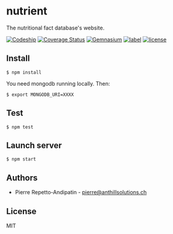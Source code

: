 # nutrient

The nutritional fact database's website.

[![Codeship](https://img.shields.io/codeship/a91d02c0-c44d-0134-63d5-3ea79dd40178.svg)](https://app.codeship.com/projects/197896)
[![Coverage Status](https://coveralls.io/repos/github/anthillsolutions/nutrient/badge.svg?branch=master)](https://coveralls.io/github/anthillsolutions/nutrient?branch=master)
[![Gemnasium](https://img.shields.io/gemnasium/anthillsolutions/nutrient.svg)](https://gemnasium.com/github.com/anthillsolutions/nutrient)
[![label](https://img.shields.io/github/issues/anthillsolutions/nutrient.svg)](https://github.com/anthillsolutions/nutrient/issues)
[![license](https://img.shields.io/github/license/anthillsolutions/nutrient.svg)](https://github.com/anthillsolutions/nutrient/blob/master/LICENSE)

## Install

```
$ npm install
```

You need mongodb running locally. Then:

```
$ export MONGODB_URI=XXXX
```

## Test

```
$ npm test
```

## Launch server

```
$ npm start
```

## Authors

* Pierre Repetto-Andipatin - <pierre@anthillsolutions.ch>

## License

MIT
